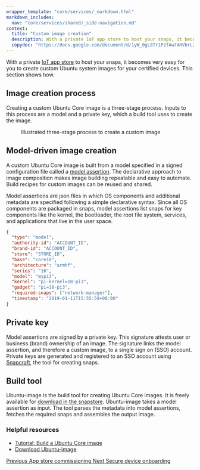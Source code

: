 ```yaml
---
wrapper_template: "core/services/_markdown.html"
markdown_includes:
  nav: "core/services/shared/_side-navigation.md"
context:
  title: "Custom image creation"
  description: With a private IoT app store to host your snaps, it becomes very easy for you to create custom Ubuntu system images for your certified devices. This section shows how.
  copydoc: "https://docs.google.com/document/d/1yW_0gL8Tr1P2fAw74HVbrL2eB51eusLk_lSeEeVqJW4/edit"
---
```


With a private [IoT app store](/internet-of-things/appstore) to host your snaps, it becomes very easy for you to create custom Ubuntu system images for your certified devices. This section shows how.

## Image creation process

Creating a custom Ubuntu Core image is a three-stage process. Inputs to this process are a model and a private key, which a build tool uses to create the image.

<figure>
  <img src="https://assets.ubuntu.com/v1/65f355f3-ec829b897aa4e0855e08bc1a025ba74421954352_2_690x349.png" alt="" style="margin: 0;" />
  <figcaption>Illustrated three-stage process to create a custom image</figcaption>
</figure>

## Model-driven image creation

A custom Ubuntu Core image is built from a model specified in a signed configuration file called a [model assertion](https://core.docs.ubuntu.com/en/reference/assertions/model). The declarative approach to image composition makes image building repeatable and easy to automate. Build recipes for custom images can be reused and shared.

Model assertions are json files in which OS components and additional metadata are specified following a simple declarative syntax. Since all OS components are packaged in snaps, model assertions list snaps for key components like the kernel, the bootloader, the root file system, services, and applications that live in the user space.

```json
{
  "type": "model",
  "authority-id": "ACCOUNT_ID",
  "brand-id": "ACCOUNT_ID",
  "store": "STORE_ID",
  "base": "core18",
  "architecture": "armhf",
  "series": "16",
  "model": "mypi3",
  "kernel": "pi-kernel=18-pi3",
  "gadget": "pi=18-pi3",
  "required-snaps": ["network-manager"],
  "timestamp": "2019-01-11T15:55:59+00:00"
}
```

## Private key

Model assertions are signed by a private key. This signature attests user or business (brand) ownership of an image. The signature links the model assertion, and therefore a custom image, to a single sign on (SSO) account. Private keys are generated and registered to an SSO account using [Snapcraft](https://snapcraft.io/), the tool for creating snaps.

## Build tool

Ubuntu-image is the build tool for creating Ubuntu Core images. It is freely available for [download in the snapstore](https://snapcraft.io/ubuntu-image). Ubuntu-image takes a model assertion as input. The tool parses the metadata into model assertions, fetches the required snaps and assembles the output image.

### Helpful resources

- [Tutorial: Build a Ubuntu Core image](https://snapcraft.io/tutorials/create-your-own-core-image#1-overview)
- [Download Ubuntu-image](https://snapcraft.io/ubuntu-image)

<footer class="p-article-pagination">
  <a class="p-article-pagination__link--previous" href="/core/services/guide/app-store-commissioning">
    <span class="p-article-pagination__label">Previous</span>
    <span class="p-article-pagination__title">App store commissioning</span>
  </a>
  <a class="p-article-pagination__link--next" href="/core/services/guide/secure-device-onboarding">
    <span class="p-article-pagination__label">Next</span>
    <span class="p-article-pagination__title">Secure device onboarding</span>
  </a>
</footer>

